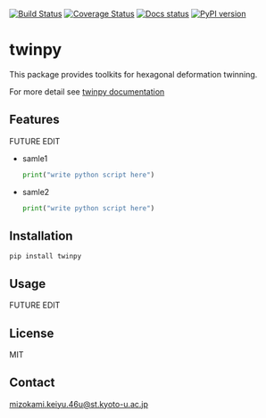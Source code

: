 [![Build Status](https://github.com/kei0822kei/package-template/workflows/ci/badge.svg?branch=master)](https://github.com/kei0822kei/package-template/actions)
[![Coverage Status](https://coveralls.io/repos/github/kei0822kei/package-template/badge.svg?branch=master)](https://coveralls.io/github/kei0822kei/package-template?branch=master)
[![Docs status](https://readthedocs.org/projects/package-template/badge)](http://package-template.readthedocs.io/)
[![PyPI version](https://badge.fury.io/py/package-template.svg)](https://badge.fury.io/py/package-template)

# twinpy

This package provides toolkits for hexagonal deformation twinning.

For more detail see
[twinpy documentation](https://kei0822kei.github.io/twinpy/)



## Features

FUTURE EDIT

 * samle1
   ```python
   print("write python script here")
   ```

 * samle2
   ```python
   print("write python script here")
   ```


## Installation

```shell
pip install twinpy
```


## Usage

FUTURE EDIT


## License

MIT


## Contact

mizokami.keiyu.46u@st.kyoto-u.ac.jp
